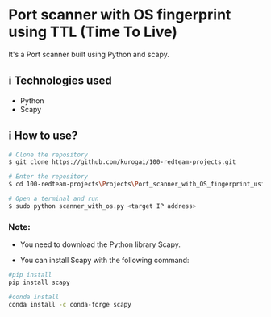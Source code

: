 # Port scanner with OS fingerprint using TTL (Time To Live)

It's a Port scanner built using Python and scapy. 

## :information_source: Technologies used

* Python
* Scapy

## :information_source: How to use?
```bash
# Clone the repository
$ git clone https://github.com/kurogai/100-redteam-projects.git

# Enter the repository
$ cd 100-redteam-projects\Projects\Port_scanner_with_OS_fingerprint_using_TTL

# Open a terminal and run
$ sudo python scanner_with_os.py <target IP address>

```

### Note: 
- You need to download the Python library Scapy.

- You can install Scapy with the following command:

```bash
#pip install
pip install scapy

#conda install
conda install -c conda-forge scapy
```






